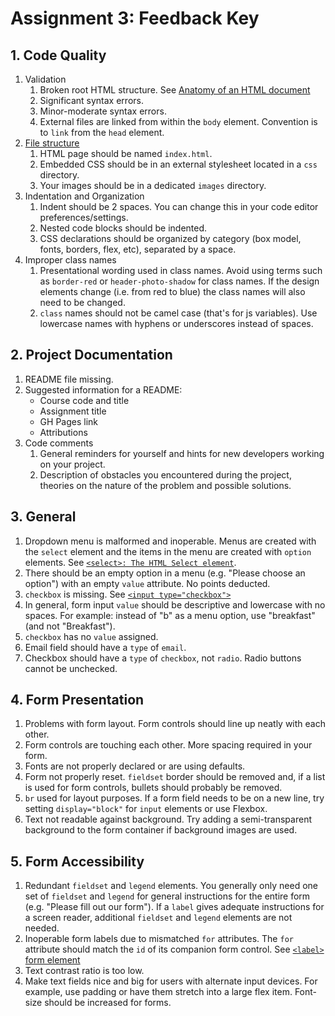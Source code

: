 # Assignment 3: Feedback Key
## 1. Code Quality
1. Validation
    1. Broken root HTML structure. See [Anatomy of an HTML document](https://developer.mozilla.org/en-US/docs/Learn/HTML/Introduction_to_HTML/Getting_started#Anatomy_of_an_HTML_document)
    2. Significant syntax errors.
    3. Minor-moderate syntax errors.
    4. External files are linked from within the `body` element. Convention is to `link` from the `head` element.
2. [File structure](https://sait-wbdv.github.io/cheatsheets/naming-conventions/#file-naming-conventionsguidelines)
    1. HTML page should be named `index.html`.
    2. Embedded CSS should be in an external stylesheet located in a `css` directory.
    3. Your images should be in a dedicated `images` directory.
3. Indentation and Organization
    1. Indent should be 2 spaces. You can change this in your code editor preferences/settings.
    2. Nested code blocks should be indented.
    3. CSS declarations should be organized by category (box model, fonts, borders, flex, etc), separated by a space.
4. Improper class names
    1. Presentational wording used in class names. Avoid using terms such as `border-red` or `header-photo-shadow` for class names. If the design elements change (i.e. from red to blue) the class names will also need to be changed.
    2. `class` names should not be camel case (that's for js variables). Use lowercase names with hyphens or underscores instead of spaces.

## 2. Project Documentation
1. README file missing.
2. Suggested information for a README:
    - Course code and title
    - Assignment title
    - GH Pages link
    - Attributions
3. Code comments
    1. General reminders for yourself and hints for new developers working on your project.
    2. Description of obstacles you encountered during the project, theories on the nature of the problem and possible solutions.

## 3. General
1. Dropdown menu is malformed and inoperable. Menus are created with the `select` element and the items in the menu are created with `option` elements. See [`<select>: The HTML Select element`](https://developer.mozilla.org/en-US/docs/Web/HTML/Element/select).
2. There should be an empty option in a menu (e.g. "Please choose an option") with an empty `value` attribute. No points deducted.
3. `checkbox` is missing. See [`<input type="checkbox">`](https://developer.mozilla.org/en-US/docs/Web/HTML/Element/input/checkbox)
4. In general, form input `value` should be descriptive and lowercase with no spaces. For example: instead of "b" as a menu option, use "breakfast" (and not "Breakfast").
5. `checkbox` has no `value` assigned.
6. Email field should have a `type` of `email`. 
7. Checkbox should have a `type` of `checkbox`, not `radio`. Radio buttons cannot be unchecked. 

## 4. Form Presentation
1. Problems with form layout. Form controls should line up neatly with each other.
2. Form controls are touching each other. More spacing required in your form.
3. Fonts are not properly declared or are using defaults.
4. Form not properly reset. `fieldset` border should be removed and, if a list is used for form controls, bullets should probably be removed.
5. `br` used for layout purposes. If a form field needs to be on a new line, try setting `display="block"` for `input` elements or use Flexbox.
6. Text not readable against background. Try adding a semi-transparent background to the form container if background images are used.


## 5. Form Accessibility
1. Redundant `fieldset` and `legend` elements. You generally only need one set of `fieldset` and `legend` for general instructions for the entire form (e.g. "Please fill out our form"). If a `label` gives adequate instructions for a screen reader, additional `fieldset` and `legend` elements are not needed.
2. Inoperable form labels due to mismatched `for` attributes. The `for` attribute should match the `id` of its companion form control. See [`<label>` form element](https://developer.mozilla.org/en-US/docs/Web/HTML/Element/label)
3. Text contrast ratio is too low.
4. Make text fields nice and big for users with alternate input devices. For example, use padding or have them stretch into a large flex item. Font-size should be increased for forms.